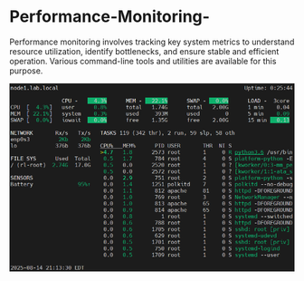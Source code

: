 # Performance-Monitoring-
Performance monitoring involves tracking key system metrics to understand resource utilization, identify bottlenecks, and ensure stable and efficient operation. Various command-line tools and utilities are available for this purpose.


![Install MySQL Screenshot](./image01.png)


